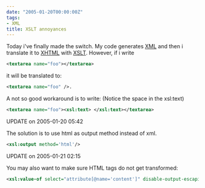 ```yaml
---
date: "2005-01-20T00:00:00Z"
tags:
- XML
title: XSLT annoyances
---
```

Today i've finally made the switch. My code generates [XML](http://www.w3.org/XML/) and then i translate it to [XHTML](http://www.w3.org/TR/xhtml1/) with [XSLT](http://www.w3.org/TR/xslt). However, if i write 

```xml
<textarea name="foo"></textarea>
```

it will be translated to:

```xml
<textarea name="foo" />.
```

A not so good workaround is to write: (Notice the space in the xsl:text)

```xml
<textarea name="foo"><xsl:text> </xsl:text></textarea>
```

UPDATE on 2005-01-20 05:42
  
The solution is to use html as output method instead of xml.

```xml
<xsl:output method='html'/>
```

UPDATE on 2005-01-21 02:15
  
You may also want to make sure HTML tags do not get transformed:

```xml
<xsl:value-of select="attribute[@name='content']" disable-output-escaping="yes"/>
```
